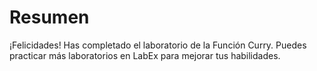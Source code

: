 # Resumen

¡Felicidades! Has completado el laboratorio de la Función Curry. Puedes practicar más laboratorios en LabEx para mejorar tus habilidades.
